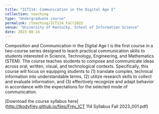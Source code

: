 ```yaml
---
title: "ICT114: Communication in the Digital Age I"
collection: teaching
type: "Undergraduate course"
permalink: /teaching/ICT114_Fall2023
venue: "University of Kentucky, School of Information Science"
date: 2023-08-24
---
```


Composition and Communication in the Digital Age I is the first course in a two-course series designed to teach practical communication skills to students interested in Science, Technology, Engineering, and Mathematics (STEM). The course teaches students to compose and communicate ideas across oral, written, visual, and technological contexts. Specifically, this course will focus on equipping students to (1) translate complex, technical information into understandable terms, (2) utilize research skills to collect and evaluate information, and (3) effectively recognize and adapt behavior in accordance with the expectations for the selected mode of communication.

[Download the course syllabus here](http://tkodyfrey.github.io/files/Frey_ICT 114 Syllabus Fall 2023_001.pdf)
